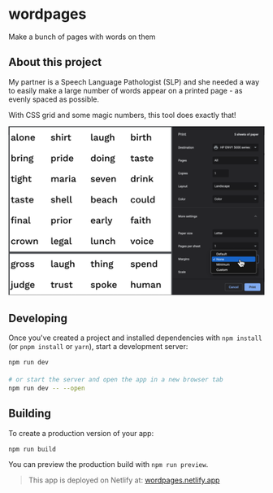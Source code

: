# wordpages

Make a bunch of pages with words on them

## About this project

My partner is a Speech Language Pathologist (SLP) and she needed a way to easily make a large number of words appear on a printed page - as evenly spaced as possible.

With CSS grid and some magic numbers, this tool does exactly that!

![A screenshot showing how to set landscape and margins for a printer in Chrome](static/print-instructions.png)

## Developing

Once you've created a project and installed dependencies with `npm install` (or `pnpm install` or `yarn`), start a development server:

```bash
npm run dev

# or start the server and open the app in a new browser tab
npm run dev -- --open
```

## Building

To create a production version of your app:

```bash
npm run build
```

You can preview the production build with `npm run preview`.

> This app is deployed on Netlify at: [wordpages.netlify.app](https://wordpages.netlify.app/)
